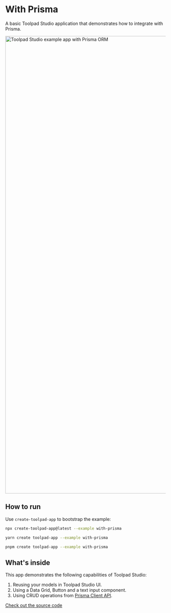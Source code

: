 # With Prisma

<p class="description">A basic Toolpad Studio application that demonstrates how to integrate with Prisma.</p>

<a target="_blank">
  <img src="https://mui.com/static/toolpad/marketing/with-prisma.png" alt="Toolpad Studio example app with Prisma ORM" style="aspect-ratio: 575/317;" width="1439">
</a>

## How to run

Use `create-toolpad-app` to bootstrap the example:

```bash
npx create-toolpad-app@latest --example with-prisma
```

```bash
yarn create toolpad-app --example with-prisma
```

```bash
pnpm create toolpad-app --example with-prisma
```

## What's inside

This app demonstrates the following capabilities of Toolpad Studio:

1. Reusing your models in Toolpad Studio UI.
2. Using a Data Grid, Button and a text input component.
3. Using CRUD operations from [Prisma Client API](https://www.prisma.io/docs/concepts/components/prisma-client/crud).

[Check out the source code](https://github.com/mui/toolpad/tree/master/studio/with-prisma)
